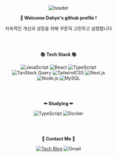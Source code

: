 <!--
Here are some ideas to get you started:

- 🔭 I’m currently working on ...
- 🌱 I’m currently learning ...
- 👯 I’m looking to collaborate on ...
- 🤔 I’m looking for help with ...
- 💬 Ask me about ...
- 📫 How to reach me: ...
- 😄 Pronouns: ...
- ⚡ Fun fact: ...
-->
<div align=center>
  
![header](https://capsule-render.vercel.app/api?type=waving&color=auto&height=200&section=header&text=Welcome%20✨&fontSize=90)
  
<b>👋 Welcome Dahye's github profile ! </b>
<p>지속적인 개선과 성장을 위해 꾸준히 고민하고 실행합니다</p>

<br><br>

<b>📚 Tech Stack 📚</b>
<br><br>
![JavaScript](https://img.shields.io/badge/JavaScript-F7DF1E?style=for-the-badge&logo=JavaScript&logoColor=white)
![React](https://img.shields.io/badge/React-61DAFB?style=for-the-badge&logo=React&logoColor=white)
![TypeScript](https://img.shields.io/badge/TypeScript-3178C6?style=for-the-badge&logo=TypeScript&logoColor=white)
<br>
![TanStack Query](https://img.shields.io/badge/React_Query-FF4154?style=for-the-badge&logo=react-query&logoColor=white)
![TailwindCSS](https://img.shields.io/badge/TailwindCSS-0F172A?style=for-the-badge&logo=TailwindCSS&logoColor=)
![Next.js](https://img.shields.io/badge/Next.js-000000?style=for-the-badge&logo=Next.js&logoColor=white)
<br>
![Node.js](https://img.shields.io/badge/node.js-339933?style=for-the-badge&logo=Node.js&logoColor=white)
![MySQL](https://img.shields.io/badge/MySQL-4479A1?style=for-the-badge&logo=mysql&logoColor=white)

<br><br>

<b>✏ Studying ✏</b>

![TypeScript](https://img.shields.io/badge/TypeScript-3178C6?style=for-the-badge&logo=TypeScript&logoColor=white)
![Docker](https://img.shields.io/badge/docker-257bd6?style=for-the-badge&logo=docker&logoColor=white)

<br><br>

<b>📩 Contact Me 📩</b>

[![Tech Blog](https://img.shields.io/badge/TechBlog-20C997?style=for-the-badge&logo=velog&logoColor=white)](https://velog.io/@leedahye2001/posts)
![Gmail](https://img.shields.io/badge/Gmail-D14836?style=for-the-badge&logo=gmail&logoColor=white "leedahye2001@naver.com")
</div>
